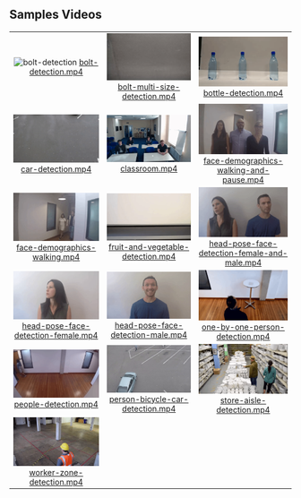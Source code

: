 ## Samples Videos

||||
| :-----: | :-: | :-: |
| ![bolt-detection](preview/bolt-detection.gif) [bolt-detection.mp4](https://github.com/intel-iot-devkit/sample-videos/raw/master/bolt-detection.mp4) | ![bolt-multi-size-detection](preview/bolt-multi-size-detection.gif) [bolt-multi-size-detection.mp4](https://github.com/intel-iot-devkit/sample-videos/raw/master/bolt-multi-size-detection.mp4) | ![bottle-detection](preview/bottle-detection.gif) [bottle-detection.mp4](https://github.com/intel-iot-devkit/sample-videos/raw/master/bottle-detection.mp4) |
| ![car-detection](preview/car-detection.gif) [car-detection.mp4](https://github.com/intel-iot-devkit/sample-videos/raw/master/car-detection.mp4) | ![classroom](preview/classroom.gif) [classroom.mp4](https://github.com/intel-iot-devkit/sample-videos/raw/master/classroom.mp4) | ![face-demographics-walking-and-pause](preview/face-demographics-walking-and-pause.gif) [face-demographics-walking-and-pause.mp4](https://github.com/intel-iot-devkit/sample-videos/raw/master/face-demographics-walking-and-pause.mp4) |
| ![face-demographics-walking](preview/face-demographics-walking.gif) [face-demographics-walking.mp4](https://github.com/intel-iot-devkit/sample-videos/raw/master/face-demographics-walking.mp4) | ![fruit-and-vegetable-detection](preview/fruit-and-vegetable-detection.gif) [fruit-and-vegetable-detection.mp4](https://github.com/intel-iot-devkit/sample-videos/raw/master/fruit-and-vegetable-detection.mp4) | ![head-pose-face-detection-female-and-male](preview/head-pose-face-detection-female-and-male.gif) [head-pose-face-detection-female-and-male.mp4](https://github.com/intel-iot-devkit/sample-videos/raw/master/head-pose-face-detection-female-and-male.mp4) |
| ![head-pose-face-detection-female](preview/head-pose-face-detection-female.gif) [head-pose-face-detection-female.mp4](https://github.com/intel-iot-devkit/sample-videos/raw/master/head-pose-face-detection-female.mp4) | ![head-pose-face-detection-male](preview/head-pose-face-detection-male.gif) [head-pose-face-detection-male.mp4](https://github.com/intel-iot-devkit/sample-videos/raw/master/head-pose-face-detection-male.mp4) | ![one-by-one-person-detection](preview/one-by-one-person-detection.gif) [one-by-one-person-detection.mp4](https://github.com/intel-iot-devkit/sample-videos/raw/master/one-by-one-person-detection.mp4) |
| ![people-detection](preview/people-detection.gif) [people-detection.mp4](https://github.com/intel-iot-devkit/sample-videos/raw/master/people-detection.mp4) | ![person-bicycle-car-detection](preview/person-bicycle-car-detection.gif) [person-bicycle-car-detection.mp4](https://github.com/intel-iot-devkit/sample-videos/raw/master/person-bicycle-car-detection.mp4) | ![store-aisle-detection](preview/store-aisle-detection.gif) [store-aisle-detection.mp4](https://github.com/intel-iot-devkit/sample-videos/raw/master/store-aisle-detection.mp4) |
| ![worker-zone-detection](preview/worker-zone-detection.gif) [worker-zone-detection.mp4](https://github.com/intel-iot-devkit/sample-videos/raw/master/worker-zone-detection.mp4) |||
